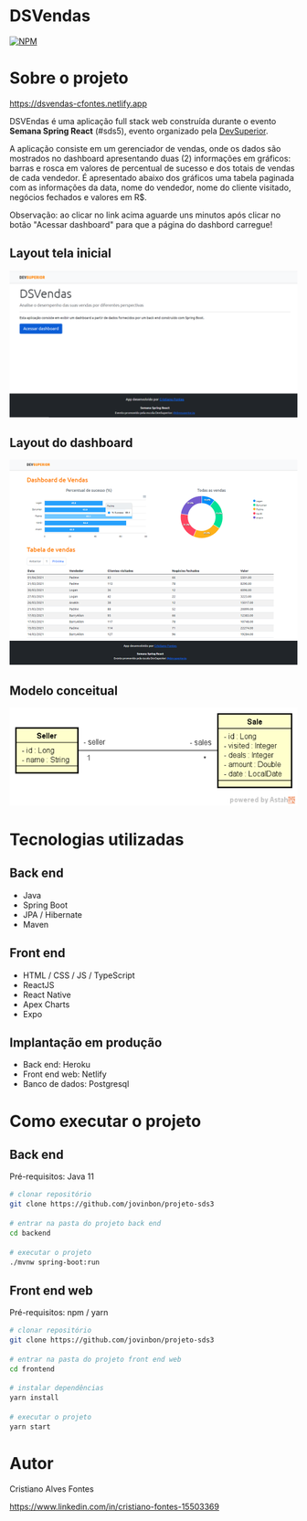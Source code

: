 # DSVendas
[![NPM](https://img.shields.io/npm/l/react)](https://github.com/jovinbon/projeto-sds3/blob/master/LICENSE) 

# Sobre o projeto

https://dsvendas-cfontes.netlify.app

DSVEndas é uma aplicação full stack web construída durante o evento **Semana Spring React** (#sds5), evento organizado pela [DevSuperior](https://devsuperior.com "Site da DevSuperior").

A aplicação consiste em um gerenciador de vendas, onde os dados são mostrados no dashboard apresentando duas (2) informações em gráficos: barras e rosca em valores de percentual de sucesso e dos totais de vendas de cada vendedor. 
É apresentado abaixo dos gráficos uma tabela paginada com as informações da data, nome do vendedor, nome do cliente visitado, negócios fechados e valores em R$.

Observação: ao clicar no link acima aguarde uns minutos após clicar no botão "Acessar dashboard" para que a página do dashbord carregue!

## Layout tela inicial
![Tela inicial](https://github.com/jovinbon/assets/blob/main/telainicialdsvendas.png)

## Layout do dashboard
![Tela dashboard](https://github.com/jovinbon/assets/blob/main/dashbordvendas.png)

## Modelo conceitual
![Modelo Conceitual](https://github.com/jovinbon/assets/blob/main/modeloconceitual.png)

# Tecnologias utilizadas
## Back end
- Java
- Spring Boot
- JPA / Hibernate
- Maven
## Front end
- HTML / CSS / JS / TypeScript
- ReactJS
- React Native
- Apex Charts
- Expo
## Implantação em produção
- Back end: Heroku
- Front end web: Netlify
- Banco de dados: Postgresql

# Como executar o projeto

## Back end
Pré-requisitos: Java 11

```bash
# clonar repositório
git clone https://github.com/jovinbon/projeto-sds3

# entrar na pasta do projeto back end
cd backend

# executar o projeto
./mvnw spring-boot:run
```

## Front end web
Pré-requisitos: npm / yarn

```bash
# clonar repositório
git clone https://github.com/jovinbon/projeto-sds3

# entrar na pasta do projeto front end web
cd frontend

# instalar dependências
yarn install

# executar o projeto
yarn start
```

# Autor

Cristiano Alves Fontes

https://www.linkedin.com/in/cristiano-fontes-15503369
